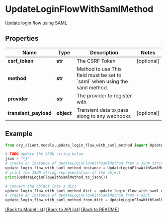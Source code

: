 # UpdateLoginFlowWithSamlMethod

Update login flow using SAML

## Properties

Name | Type | Description | Notes
------------ | ------------- | ------------- | -------------
**csrf_token** | **str** | The CSRF Token | [optional] 
**method** | **str** | Method to use  This field must be set to &#x60;saml&#x60; when using the saml method. | 
**provider** | **str** | The provider to register with | 
**transient_payload** | **object** | Transient data to pass along to any webhooks | [optional] 

## Example

```python
from ory_client.models.update_login_flow_with_saml_method import UpdateLoginFlowWithSamlMethod

# TODO update the JSON string below
json = "{}"
# create an instance of UpdateLoginFlowWithSamlMethod from a JSON string
update_login_flow_with_saml_method_instance = UpdateLoginFlowWithSamlMethod.from_json(json)
# print the JSON string representation of the object
print(UpdateLoginFlowWithSamlMethod.to_json())

# convert the object into a dict
update_login_flow_with_saml_method_dict = update_login_flow_with_saml_method_instance.to_dict()
# create an instance of UpdateLoginFlowWithSamlMethod from a dict
update_login_flow_with_saml_method_from_dict = UpdateLoginFlowWithSamlMethod.from_dict(update_login_flow_with_saml_method_dict)
```
[[Back to Model list]](../README.md#documentation-for-models) [[Back to API list]](../README.md#documentation-for-api-endpoints) [[Back to README]](../README.md)


